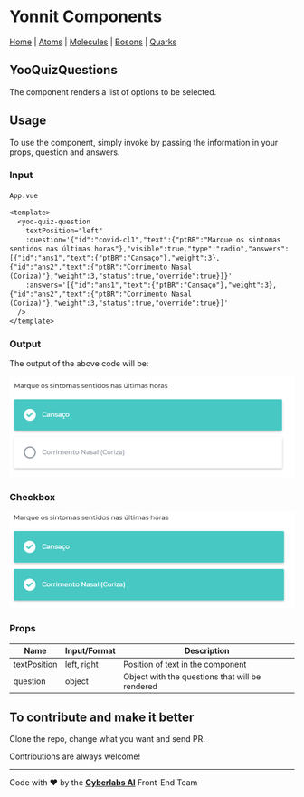 # Yonnit Components

[Home](https://cyberlabs.ai/) | [Atoms](https://cyberlabs.ai/) | [Molecules](https://cyberlabs.ai/) | [Bosons](https://cyberlabs.ai/) | [Quarks](https://cyberlabs.ai/)

## YooQuizQuestions

The component renders a list of options to be selected.

## Usage

To use the component, simply invoke by passing the information in your props, question and answers.

### Input
`App.vue`
```vue
<template>
  <yoo-quiz-question
    textPosition="left"
    :question='{"id":"covid-cl1","text":{"ptBR":"Marque os sintomas sentidos nas últimas horas"},"visible":true,"type":"radio","answers":[{"id":"ans1","text":{"ptBR":"Cansaço"},"weight":3},{"id":"ans2","text":{"ptBR":"Corrimento Nasal (Coriza)"},"weight":3,"status":true,"override":true}]}'
    :answers='[{"id":"ans1","text":{"ptBR":"Cansaço"},"weight":3},{"id":"ans2","text":{"ptBR":"Corrimento Nasal (Coriza)"},"weight":3,"status":true,"override":true}]'
  />
</template>
```

### Output

The output of the above code will be:

<img src="../../../../public/readme-img/quiz-questions.png" alt="YooQuizQuestion" width="800">

### Checkbox

<img src="../../../../public/readme-img/quiz-questions-checkbox.png" alt="YooQuizQuestion" width="800">

### Props

| Name               | Input/Format                                  | Description                                                                 |
| -                  | -                                             | -                                                                           |
| textPosition       | left, right                                   | Position of text in the component                                           |
| question           | object                                        | Object with the questions that will be rendered                             |     

## To contribute and make it better

Clone the repo, change what you want and send PR.

Contributions are always welcome!

---

Code with ❤ by the [**Cyberlabs AI**](https://cyberlabs.ai/) Front-End Team

